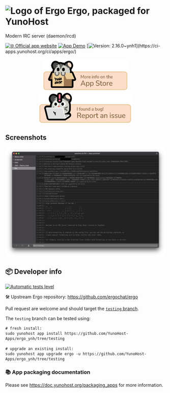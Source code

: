 <!--
N.B.: This README was automatically generated by <https://github.com/YunoHost/apps_tools/blob/main/readme_generator>
It shall NOT be edited by hand.
-->

<h1>
  <img src="https://raw.githubusercontent.com/YunoHost/apps/main/logos/ergo.png" width="32px" alt="Logo of Ergo">
  Ergo, packaged for YunoHost
</h1>

Modern IRC server (daemon/ircd)

[![🌐 Official app website](https://img.shields.io/badge/Official_app_website-darkgreen?style=for-the-badge)](https://ergo.chat/)
[![App Demo](https://img.shields.io/badge/App_Demo-blue?style=for-the-badge)](https://testnet.ergo.chat/)
[![Version: 2.16.0~ynh1](https://img.shields.io/badge/Version-2.16.0~ynh1-rgb(18,138,11)?style=for-the-badge)](https://ci-apps.yunohost.org/ci/apps/ergo/)

<div align="center">
<a href="https://apps.yunohost.org/app/ergo"><img height="100px" src="https://github.com/YunoHost/yunohost-artwork/raw/refs/heads/main/badges/neopossum-badges/badge_more_info_on_the_appstore.svg"/></a>
<a href="https://github.com/YunoHost-Apps/ergo_ynh/issues"><img height="100px" src="https://github.com/YunoHost/yunohost-artwork/raw/refs/heads/main/badges/neopossum-badges/badge_report_an_issue.svg"/></a>
</div>


## Screenshots
![Screenshot of Ergo](./doc/screenshots/textual.jpg)

## 📦 Developer info

[![Automatic tests level](https://apps.yunohost.org/badge/cilevel/ergo)](https://ci-apps.yunohost.org/ci/apps/ergo/)

🛠️ Upstream Ergo repository: <https://github.com/ergochat/ergo>

Pull request are welcome and should target the [`testing` branch](https://github.com/YunoHost-Apps/ergo_ynh/tree/testing).

The `testing` branch can be tested using:
```
# fresh install:
sudo yunohost app install https://github.com/YunoHost-Apps/ergo_ynh/tree/testing

# upgrade an existing install:
sudo yunohost app upgrade ergo -u https://github.com/YunoHost-Apps/ergo_ynh/tree/testing
```

### 📚 App packaging documentation

Please see <https://doc.yunohost.org/packaging_apps> for more information.